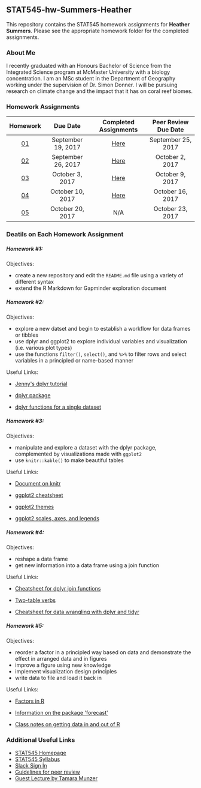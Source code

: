 ## STAT545-hw-Summers-Heather
This repository contains the STAT545 homework assignments for **Heather Summers**. Please see the appropriate homework folder for the completed assignments.

### About Me
I recently graduated with an Honours Bachelor of Science from the Integrated Science program at McMaster University with a biology concentration. I am an MSc student in the Department of Geography working under the supervision of Dr. Simon Donner. I will be pursuing research on climate change and the impact that it has on coral reef biomes.

### Homework Assignments
| Homework | Due Date | Completed Assignments |  Peer Review Due Date |
| :---: | :---: | :---: | :---: |
| [01](http://stat545.com/hw01_edit-README.html) | September 19, 2017 | [Here](https://github.com/heathersummers/STAT545-homework01-Summers-Heather) | September 25, 2017 |
| [02](http://stat545.com/hw02_explore-gapminder-dplyr.html) | September 26, 2017 | [Here](https://github.com/heathersummers/STAT545-hw-Summers-Heather/blob/master/hw02/hw02.md) | October 2, 2017 |
| [03](http://stat545.com/hw03_dplyr-and-more-ggplot2.html) | October 3, 2017 | [Here](https://github.com/heathersummers/STAT545-hw-Summers-Heather/blob/master/hw03/hw03.md) | October 9, 2017 |
| [04](http://stat545.com/hw04_tidy-data-joins.html) | October 10, 2017 | [Here](https://github.com/heathersummers/STAT545-hw-Summers-Heather/blob/master/hw04/hw_04.md) | October 16, 2017 |
| [05](http://stat545.com/hw05_factor-figure-boss-repo-hygiene.html) | October 20, 2017 | N/A | October 23, 2017 |

### Deatils on Each Homework Assignment
##### Homework #1:
Objectives:
- create a new repository and edit the `README.md` file using a variety of different syntax
- extend the R Markdown for Gapminder exploration document

##### Homework #2:
Objectives:
- explore a new datset and begin to establish a workflow for data frames or tibbles
- use dplyr and ggplot2 to explore individual variables and visualization (i.e. various plot types)
- use the functions `filter()`, `select()`, and `%>%` to filter rows and select variables in a principled or name-based manner

Useful Links:
- [Jenny's dplyr tutorial](https://github.com/jennybc/ggplot2-tutorial)

- [dplyr package](https://cran.r-project.org/web/packages/dplyr/dplyr.pdf)

- [dplyr functions for a single dataset](http://stat545.com/block010_dplyr-end-single-table.html#use-arrange-to-row-order-data-in-a-principled-way)

##### Homework #3:
Objectives:
- manipulate and explore a dataset with the dplyr package, complemented by visualizations made with `ggplot2`
- use `knitr::kable()` to make beautiful tables

Useful Links:
- [Document on knitr](https://yihui.name/knitr/)

- [ggplot2 cheatsheet](https://www.rstudio.com/wp-content/uploads/2015/03/ggplot2-cheatsheet.pdf)

- [ggplot2 themes](http://ggplot2.tidyverse.org/reference/ggtheme.html)

- [ggplot2 scales, axes, and legends](https://github.com/hadley/ggplot2-book/blob/master/scales.rmd)

##### Homework #4:
Objectives:
- reshape a data frame
- get new information into a data frame using a join function

Useful Links:
- [Cheatsheet for dplyr join functions](http://stat545.com/bit001_dplyr-cheatsheet.html)

- [Two-table verbs](https://cran.r-project.org/web/packages/dplyr/vignettes/two-table.html)

- [Cheatsheet for data wrangling with dplyr and tidyr](https://www.rstudio.com/wp-content/uploads/2015/02/data-wrangling-cheatsheet.pdf)

##### Homework #5:
Objectives:
- reorder a factor in a principled way based on data and demonstrate the effect in arranged data and in figures
- improve a figure using new knowledge
- implement visualization design principles
- write data to file and load it back in

Useful Links:
- [Factors in R](https://www.stat.berkeley.edu/classes/s133/factors.html)

- [Information on the package 'forecast'](https://cran.r-project.org/web/packages/forecast/forecast.pdf)

- [Class notes on getting data in and out of R](http://stat545.com/block026_file-out-in.html)


### Additional Useful Links
- [STAT545 Homepage](http://stat545.com/)
- [STAT545 Syllabus](http://stat545.com/syllabus.html)
- [Slack Sign In](https://slack.com/signin)
- [Guidelines for peer review](http://stat545.com/peer-review02_peer-evaluation-guidelines.html)
- [Guest Lecture by Tamara Munzer](https://github.com/heathersummers/STAT545-hw-Summers-Heather/blob/master/Guest_Lecture_October_19.md)
